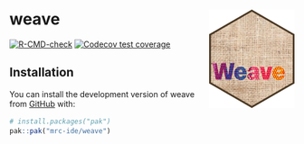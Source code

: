 
<!-- README.md is generated from README.Rmd. Please edit that file -->

# weave <img src="man/figures/Weave.png" align="right" width=30% height=30% />

<!-- badges: start -->

[![R-CMD-check](https://github.com/mrc-ide/weave/actions/workflows/R-CMD-check.yaml/badge.svg)](https://github.com/mrc-ide/weave/actions/workflows/R-CMD-check.yaml)
[![Codecov test
coverage](https://codecov.io/gh/mrc-ide/weave/graph/badge.svg)](https://app.codecov.io/gh/mrc-ide/weave)
<!-- badges: end -->

## Installation

You can install the development version of weave from
[GitHub](https://github.com/) with:

``` r
# install.packages("pak")
pak::pak("mrc-ide/weave")
```
